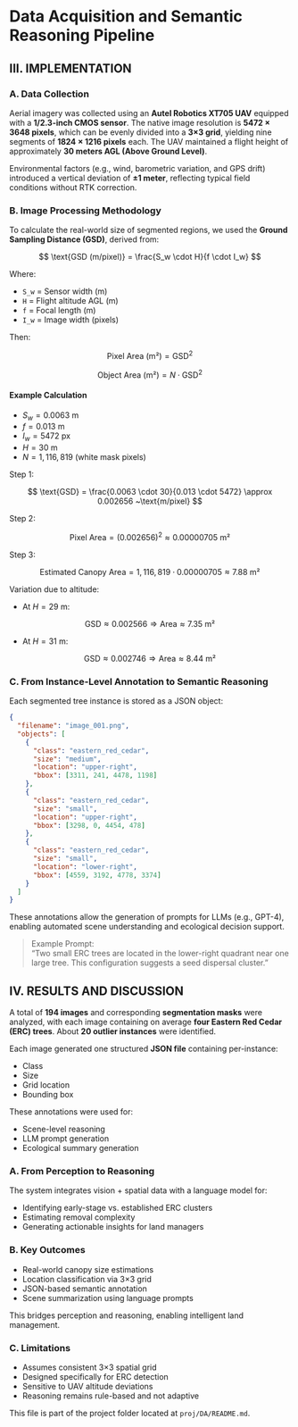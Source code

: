 # Data Acquisition and Semantic Reasoning Pipeline

## III. IMPLEMENTATION

### A. Data Collection
Aerial imagery was collected using an **Autel Robotics XT705 UAV** equipped with a **1/2.3-inch CMOS sensor**. The native image resolution is **5472 × 3648 pixels**, which can be evenly divided into a **3×3 grid**, yielding nine segments of **1824 × 1216 pixels** each. The UAV maintained a flight height of approximately **30 meters AGL (Above Ground Level)**. 

Environmental factors (e.g., wind, barometric variation, and GPS drift) introduced a vertical deviation of **±1 meter**, reflecting typical field conditions without RTK correction.


### B. Image Processing Methodology
To calculate the real-world size of segmented regions, we used the **Ground Sampling Distance (GSD)**, derived from:

$$
\text{GSD (m/pixel)} = \frac{S_w \cdot H}{f \cdot I_w}
$$

Where:
- `S_w` = Sensor width (m)
- `H` = Flight altitude AGL (m)
- `f` = Focal length (m)
- `I_w` = Image width (pixels)

Then:

$$
\text{Pixel Area (m²)} = \text{GSD}^2
$$

$$
\text{Object Area (m²)} = N \cdot \text{GSD}^2
$$

#### Example Calculation
- $S_w = 0.0063$ m  
- $f = 0.013$ m  
- $I_w = 5472$ px  
- $H = 30$ m  
- $N = 1,116,819$ (white mask pixels)

Step 1:

$$
\text{GSD} = \frac{0.0063 \cdot 30}{0.013 \cdot 5472} \approx 0.002656 ~\text{m/pixel}
$$

Step 2:

$$
\text{Pixel Area} = (0.002656)^2 \approx 0.00000705 ~\text{m²}
$$

Step 3:

$$
\text{Estimated Canopy Area} = 1,116,819 \cdot 0.00000705 \approx 7.88 ~\text{m²}
$$

Variation due to altitude:
- At $H = 29$ m:

$$
\text{GSD} \approx 0.002566 \Rightarrow \text{Area} \approx 7.35 ~\text{m²}
$$

- At $H = 31$ m:

$$
\text{GSD} \approx 0.002746 \Rightarrow \text{Area} \approx 8.44 ~\text{m²}
$$


### C. From Instance-Level Annotation to Semantic Reasoning
Each segmented tree instance is stored as a JSON object:

```json
{
  "filename": "image_001.png",
  "objects": [
    {
      "class": "eastern_red_cedar",
      "size": "medium",
      "location": "upper-right",
      "bbox": [3311, 241, 4478, 1198]
    },
    {
      "class": "eastern_red_cedar",
      "size": "small",
      "location": "upper-right",
      "bbox": [3298, 0, 4454, 478]
    },
    {
      "class": "eastern_red_cedar",
      "size": "small",
      "location": "lower-right",
      "bbox": [4559, 3192, 4778, 3374]
    }
  ]
}
```

These annotations allow the generation of prompts for LLMs (e.g., GPT-4), enabling automated scene understanding and ecological decision support.

> Example Prompt:  
> “Two small ERC trees are located in the lower-right quadrant near one large tree. This configuration suggests a seed dispersal cluster.”


## IV. RESULTS AND DISCUSSION

A total of **194 images** and corresponding **segmentation masks** were analyzed, with each image containing on average **four Eastern Red Cedar (ERC) trees**. About **20 outlier instances** were identified.

Each image generated one structured **JSON file** containing per-instance:
- Class
- Size
- Grid location
- Bounding box

These annotations were used for:
- Scene-level reasoning
- LLM prompt generation
- Ecological summary generation


### A. From Perception to Reasoning
The system integrates vision + spatial data with a language model for:
- Identifying early-stage vs. established ERC clusters
- Estimating removal complexity
- Generating actionable insights for land managers


### B. Key Outcomes
- Real-world canopy size estimations
- Location classification via 3×3 grid
- JSON-based semantic annotation
- Scene summarization using language prompts

This bridges perception and reasoning, enabling intelligent land management.



### C. Limitations
- Assumes consistent 3×3 spatial grid
- Designed specifically for ERC detection
- Sensitive to UAV altitude deviations
- Reasoning remains rule-based and not adaptive


This file is part of the project folder located at `proj/DA/README.md`.
